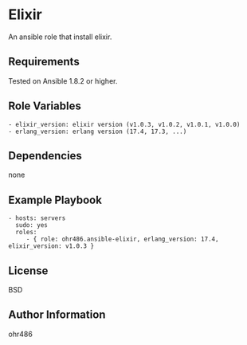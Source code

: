 Elixir
========

An ansible role that install elixir.

Requirements
------------

Tested on Ansible 1.8.2 or higher.

Role Variables
--------------

```
- elixir_version: elixir version (v1.0.3, v1.0.2, v1.0.1, v1.0.0)
- erlang_version: erlang version (17.4, 17.3, ...)
```

Dependencies
------------

none

Example Playbook
----------------

```
- hosts: servers
  sudo: yes
  roles:
     - { role: ohr486.ansible-elixir, erlang_version: 17.4, elixir_version: v1.0.3 }
```

License
-------

BSD

Author Information
------------------

ohr486

